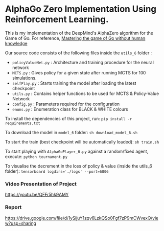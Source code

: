 # AlphaGo Zero Implementation Using Reinforcement Learning.

This is my implementation of the DeepMind's AlphaZero algorithm for the Game of Go. For reference, [Mastering the game of Go without human knowledge](https://www.nature.com/articles/nature24270.pdf)

Our source code consists of the following files inside the `utils_6` folder :
* `policyValueNet.py` : Architecture and training procedure for the neural network
* `MCTS.py` : Gives policy for a given state after running MCTS for 100 simulations. 
* `selfPlay.py` : Starts training the model after loading the latest checkpoint
* `utils.py` : Contains helper functions to be used for MCTS & Policy-Value Network
* `config.py` : Parameters required for the configuration
* `enums.py` : Enumeration class for BLACK & WHITE colours

To install the dependencies of this project, run:
`pip install -r requirements.txt`


To download the model in `model_6` folder:
`sh download_model_6.sh`


To start the train (best checkpoint will be automatically loaded):
`sh train.sh`


To start playing with `AlphaGoPlayer_6.py` against a random/fixed agent, execute:
`python tournament.py`


To visualise the decrement in the loss of policy & value (inside the utils_6 folder):
`tensorboard logdirs='./logs' --port=6006`

### Video Presentation of Project 
https://youtu.be/QFFr5hk9AMY


### Report 
https://drive.google.com/file/d/1ySijuY1zqv6LzkQSo0Fgf7zP9mCWvexQ/view?usp=sharing

